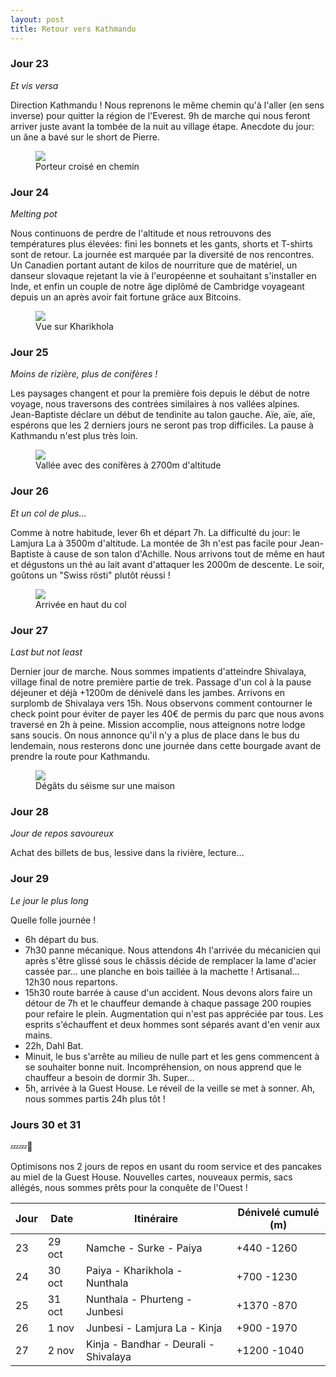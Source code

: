 ```yaml
---
layout: post
title: Retour vers Kathmandu
---
```


### Jour 23

*Et vis versa*

Direction Kathmandu ! Nous reprenons le même chemin qu'à l'aller (en sens inverse) pour quitter la région de l'Everest. 9h de marche qui nous feront arriver juste avant la tombée de la nuit au village étape. Anecdote du jour: un âne a bavé sur le short de Pierre. 


<figure>
   <img src="/media/img/5/asset-1.jpg" />
   <figcaption>Porteur croisé en chemin</figcaption>
</figure>

### Jour 24

*Melting pot*

Nous continuons de perdre de l'altitude et nous retrouvons des températures plus élevées: fini les bonnets et les gants, shorts et T-shirts sont de retour. La journée est marquée par la diversité de nos rencontres. Un Canadien portant autant de kilos de nourriture que de matériel, un danseur slovaque rejetant la vie à l'européenne et souhaitant s'installer en Inde, et enfin un couple de notre âge diplômé de Cambridge voyageant depuis un an après avoir fait fortune grâce aux Bitcoins. 


<figure>
   <img src="/media/img/5/asset-5.jpg" />
   <figcaption>Vue sur Kharikhola</figcaption>
</figure>

### Jour 25

*Moins de rizière, plus de conifères !*

Les paysages changent et pour la première fois depuis le début de notre voyage, nous traversons des contrées similaires à nos vallées alpines. Jean-Baptiste déclare un début de tendinite au talon gauche. Aïe, aïe, aïe, espérons que les 2 derniers jours ne seront pas trop difficiles. La pause à Kathmandu n'est plus très loin. 


<figure>
   <img src="/media/img/5/asset-3.jpg" />
   <figcaption>Vallée avec des conifères à 2700m d'altitude</figcaption>
</figure>

### Jour 26

*Et un col de plus...*

Comme à notre habitude, lever 6h et départ 7h. La difficulté du jour: le Lamjura La à 3500m d'altitude. La montée de 3h n'est pas facile pour Jean-Baptiste à cause de son talon d'Achille. Nous arrivons tout de même en haut et dégustons un thé au lait avant d'attaquer les 2000m de descente. Le soir, goûtons un "Swiss rösti" plutôt réussi !

<figure>
   <img src="/media/img/5/asset-2.jpg" />
   <figcaption>Arrivée en haut du col</figcaption>
</figure>

### Jour 27

*Last but not least*

Dernier jour de marche. Nous sommes impatients d'atteindre Shivalaya, village final de notre première partie de trek. Passage d'un col à la pause déjeuner et déjà +1200m de dénivelé dans les jambes. Arrivons en surplomb de Shivalaya vers 15h. Nous observons comment contourner le check point pour éviter de payer les 40€ de permis du parc que nous avons traversé en 2h à peine. Mission accomplie, nous atteignons notre lodge sans soucis. On nous annonce qu'il n'y a plus de place dans le bus du lendemain, nous resterons donc une journée dans cette bourgade avant de prendre la route pour Kathmandu. 

<figure>
   <img src="/media/img/5/asset-8.jpg" />
   <figcaption>Dégâts du séisme sur une maison</figcaption>
</figure>

### Jour 28

*Jour de repos savoureux*

Achat des billets de bus, lessive dans la rivière, lecture...

### Jour 29

*Le jour le plus long*

Quelle folle journée !

- 6h départ du bus. 
- 7h30 panne mécanique. Nous attendons 4h l'arrivée du mécanicien qui après s'être glissé sous le châssis décide de remplacer la lame d'acier cassée par... une planche en bois taillée à la machette ! Artisanal... 12h30 nous repartons. 
- 15h30 route barrée à cause d'un accident. Nous devons alors faire un détour de 7h et le chauffeur demande à chaque passage 200 roupies pour refaire le plein. Augmentation qui n'est pas appréciée par tous. Les esprits s'échauffent et deux hommes sont séparés avant d'en venir aux mains. 
- 22h, Dahl Bat. 
- Minuit, le bus s'arrête au milieu de nulle part et les gens commencent à se souhaiter bonne nuit. Incompréhension, on nous apprend que le chauffeur a besoin de dormir 3h. Super...
- 5h, arrivée à la Guest House. Le réveil de la veille se met à sonner. Ah, nous sommes partis 24h plus tôt !

### Jours 30 et 31

💤💤🍰

Optimisons nos 2 jours de repos en usant du room service et des pancakes au miel de la Guest House. 
Nouvelles cartes, nouveaux permis, sacs allégés, nous sommes prêts pour la conquête de l'Ouest !


Jour | Date | Itinéraire | Dénivelé cumulé (m)
--- | --- | --- | --- 
23 | 29 oct | Namche - Surke - Paiya | +440 -1260
24 | 30 oct | Paiya - Kharikhola - Nunthala | +700 -1230
25 | 31 oct | Nunthala - Phurteng - Junbesi | +1370 -870
26 | 1 nov | Junbesi - Lamjura La - Kinja | +900 -1970
27 | 2 nov | Kinja - Bandhar - Deurali - Shivalaya | +1200 -1040
